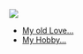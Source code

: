 <img src="https://github-stats-alpha.vercel.app/api?username=unattended-ch&cc=000&tc=fff&ic=fff&bc=000" />

- <a href="https://unattended.ch/?cat=1&paged=3#gallery-2">My old Love...</a>
- <a href="https://unattended.ch/?cat=1&paged=3#gallery-4">My Hobby...</a>
